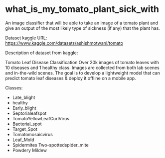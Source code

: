 # what_is_my_tomato_plant_sick_with
An image classifier that will be able to take an image of a tomato plant and give an output of the most likely type of sickness (if any) that the plant has. 

Dataset kaggle URL: https://www.kaggle.com/datasets/ashishmotwani/tomato

Description of dataset from kaggle:

Tomato Leaf Disease Classification
Over 20k images of tomato leaves with 10 diseases and 1 healthy class. Images are collected from both lab scenes and in-the-wild scenes. The goal is to develop a lightweight model that can predict tomato leaf diseases & deploy it offline on a mobile app.

Classes:

 * Late_blight
 * healthy
 * Early_blight
 * Septorialeafspot
 * TomatoYellowLeafCurlVirus
 * Bacterial_spot
 * Target_Spot
 * Tomatomosaicvirus
 * Leaf_Mold
 * Spidermites Two-spottedspider_mite
 * Powdery Mildew
